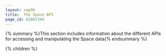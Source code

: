 ```yaml
---
layout: xap96
title:  The Space API
page_id: 61867344
---
```


{% summary %}This section includes information about the different APIs for accessing and manipulating the Space data{% endsummary %}

{% children %}
